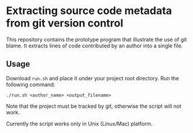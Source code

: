 # Extracting source code metadata from git version control

This repository contains the prototype program that illustrate the use of git blame. It extracts lines of code contributed by an author into a single file.

## Usage
Download `run.sh` and place it under your project root directory. Run the following command:
```
./run.sh <author_name> <output_filename>
```
Note that the project must be tracked by git, otherwise the script will not work.

Currently the script works only in Unix (Linux/Mac) platform. 
